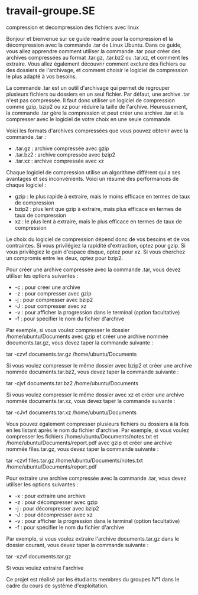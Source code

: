 # travail-groupe.SE
compression et decompression des fichiers avec linux 

Bonjour et bienvenue sur ce guide readme pour la compression et la décompression avec la commande .tar de Linux Ubuntu. Dans ce guide, vous allez apprendre comment utiliser la commande .tar pour créer des archives compressées au format .tar.gz, .tar.bz2 ou .tar.xz, et comment les extraire. Vous allez également découvrir comment exclure des fichiers ou des dossiers de l'archivage, et comment choisir le logiciel de compression le plus adapté à vos besoins.

La commande .tar est un outil d'archivage qui permet de regrouper plusieurs fichiers ou dossiers en un seul fichier. Par défaut, une archive .tar n'est pas compressée. Il faut donc utiliser un logiciel de compression comme gzip, bzip2 ou xz pour réduire la taille de l'archive. Heureusement, la commande .tar gère la compression et peut créer une archive .tar et la compresser avec le logiciel de votre choix en une seule commande.

Voici les formats d'archives compressées que vous pouvez obtenir avec la commande .tar :

- .tar.gz : archive compressée avec gzip
- .tar.bz2 : archive compressée avec bzip2
- .tar.xz : archive compressée avec xz

Chaque logiciel de compression utilise un algorithme différent qui a ses avantages et ses inconvénients. Voici un résumé des performances de chaque logiciel :

- gzip : le plus rapide à extraire, mais le moins efficace en termes de taux de compression
- bzip2 : plus lent que gzip à extraire, mais plus efficace en termes de taux de compression
- xz : le plus lent à extraire, mais le plus efficace en termes de taux de compression

Le choix du logiciel de compression dépend donc de vos besoins et de vos contraintes. Si vous privilégiez la rapidité d'extraction, optez pour gzip. Si vous privilégiez le gain d'espace disque, optez pour xz. Si vous cherchez un compromis entre les deux, optez pour bzip2.

Pour créer une archive compressée avec la commande .tar, vous devez utiliser les options suivantes :

- -c : pour créer une archive
- -z : pour compresser avec gzip
- -j : pour compresser avec bzip2
- -J : pour compresser avec xz
- -v : pour afficher la progression dans le terminal (option facultative)
- -f : pour spécifier le nom du fichier d'archive

Par exemple, si vous voulez compresser le dossier /home/ubuntu/Documents avec gzip et créer une archive nommée documents.tar.gz, vous devez taper la commande suivante :

tar -czvf documents.tar.gz /home/ubuntu/Documents

Si vous voulez compresser le même dossier avec bzip2 et créer une archive nommée documents.tar.bz2, vous devez taper la commande suivante :

tar -cjvf documents.tar.bz2 /home/ubuntu/Documents

Si vous voulez compresser le même dossier avec xz et créer une archive nommée documents.tar.xz, vous devez taper la commande suivante :

tar -cJvf documents.tar.xz /home/ubuntu/Documents

Vous pouvez également compresser plusieurs fichiers ou dossiers à la fois en les listant après le nom du fichier d'archive. Par exemple, si vous voulez compresser les fichiers /home/ubuntu/Documents/notes.txt et /home/ubuntu/Documents/report.pdf avec gzip et créer une archive nommée files.tar.gz, vous devez taper la commande suivante :

tar -czvf files.tar.gz /home/ubuntu/Documents/notes.txt /home/ubuntu/Documents/report.pdf

Pour extraire une archive compressée avec la commande .tar, vous devez utiliser les options suivantes :

- -x : pour extraire une archive
- -z : pour décompresser avec gzip
- -j : pour décompresser avec bzip2
- -J : pour décompresser avec xz
- -v : pour afficher la progression dans le terminal (option facultative)
- -f : pour spécifier le nom du fichier d'archive

Par exemple, si vous voulez extraire l'archive documents.tar.gz dans le dossier courant, vous devez taper la commande suivante :

tar -xzvf documents.tar.gz

Si vous voulez extraire l'archive

Ce projet est réalisé par les étudiants membres du groupes N°1 dans le cadre du cours de système d'exploitation. 